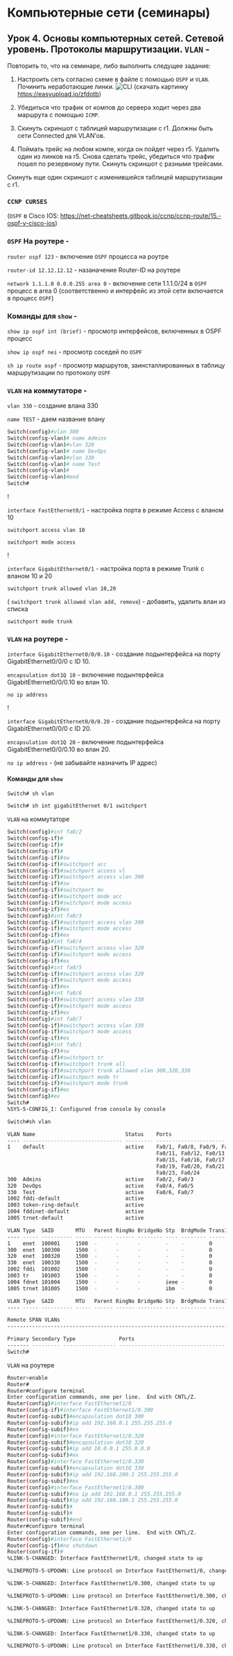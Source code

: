 # Компьютерные сети (семинары)

## Урок 4. Основы компьютерных сетей. Сетевой уровень. Протоколы маршрутизации. `VLAN` -

Повторить то, что на семинаре, либо выполнить следущее задание:

1. Настроить сеть согласно схеме в файле с помощью `OSPF` и `VLAN`. Починить неработающие линки.
![CLI](images/image_2023-11-23_19-05-11.png "CLI")
(скачать картинку <https://easyupload.io/zfdotb>)

2. Убедиться что трафик от компов до сервера ходит через два маршрута с помощью `IСМР`.

3. Скинуть скриншот с таблицей маршрутизации с r1. Должны быть сети Connected для VLAN’ов.

4. Поймать трейс на любом компе, когда он пойдет через r5. Удалить один из линков на r5. Снова сделать трейс, убедиться что трафик пошел по резервному пути. Скинуть скриншот с разными трейсами.

Скинуть еще один скриншот с изменившейся таблицей маршрутизации с r1.

### `CCNP CURSES`

(`OSPF` в Cisco IOS: <https://net-cheatsheets.gitbook.io/ccnp/ccnp-route/15.-ospf-v-cisco-ios>)

### `OSPF` На роутере -

`router ospf 123` - включение `OSPF` процесса на роутре

`router-id 12.12.12.12` - назаначение Router-ID на роутере

`network 1.1.1.0 0.0.0.255 area 0` - включение сети 1.1.1.0/24 в `OSPF` процесс в area 0 (соответственно и интерфейс из этой сети включается в процесс `OSPF`)

### Команды для `show` -

`show ip ospf int (brief)` - просмотр интерфейсов, включенных в OSPF процесс

`show ip ospf nei` - просмотр соседей по `OSPF`

`sh ip route ospf` - просмотр маршрутов, заинсталлированных в таблицу маршрутизации по протоколу `OSPF`

### `VLAN` на коммутаторе -

`vlan 330` - создание влана 330

`name TEST` - даем название влану

```bash
Switch(config)#vlan 300
Switch(config-vlan)# name Admins
Switch(config-vlan)#vlan 320
Switch(config-vlan)# name DevOps
Switch(config-vlan)#vlan 330
Switch(config-vlan)# name Test
Switch(config-vlan)#
Switch(config-vlan)#end
Switch# 
```

!

`interface FastEthernet0/1` - настройка порта в режиме Access с вланом 10

`switchport access vlan 10`

`switchport mode access`

!

`interface GigabitEthernet0/1` - настройка порта в режиме Trunk с вланом 10 и 20

`switchport trunk allowed vlan 10,20`

( `switchport trunk allowed vlan add, remove`) - добавить, удалить влан из списка

`switchport mode trunk`

### `VLAN` на роутере -

`interface GigabitEthernet0/0/0.10` - создание подынтерфейса на порту GigabitEthernet0/0/0 с ID 10.

`encapsulation dot1Q 10` - включение подынтерфейса GigabitEthernet0/0/0.10 во влан 10.

`no ip address`

!

`interface GigabitEthernet0/0/0.20` - создание подынтерфейса на порту GigabitEthernet0/0/0 с ID 20.

`encapsulation dot1Q 20` - включение подынтерфейса GigabitEthernet0/0/0.10 во влан 20.

`no ip address` - (не забывайте назначить IP адрес)

#### Команды для `show`

```bash
Switch# sh vlan

Switch# sh int gigabitEthernet 0/1 switchport
```

`VLAN` на коммутаторе

```bash
Switch(config)#int fa0/2
Switch(config-if)#
Switch(config-if)#
Switch(config-if)#
Switch(config-if)#sw
Switch(config-if)#switchport acc
Switch(config-if)#switchport access vl
Switch(config-if)#switchport access vlan 300
Switch(config-if)#sw
Switch(config-if)#switchport mo
Switch(config-if)#switchport mode acc
Switch(config-if)#switchport mode access 
Switch(config-if)#ex
Switch(config)#int fa0/3
Switch(config-if)#switchport access vlan 300
Switch(config-if)#switchport mode access 
Switch(config-if)#ex
Switch(config)#int fa0/4
Switch(config-if)#switchport access vlan 320
Switch(config-if)#switchport mode access 
Switch(config-if)#ex
Switch(config)#int fa0/5
Switch(config-if)#switchport access vlan 320
Switch(config-if)#switchport mode access 
Switch(config-if)#ex
Switch(config)#int fa0/6
Switch(config-if)#switchport access vlan 330
Switch(config-if)#switchport mode access 
Switch(config-if)#ex
Switch(config)#int fa0/7
Switch(config-if)#switchport access vlan 330
Switch(config-if)#switchport mode access 
Switch(config-if)#ex
Switch(config)#int fa0/1
Switch(config-if)#sw
Switch(config-if)#switchport tr
Switch(config-if)#switchport trunk all
Switch(config-if)#switchport trunk allowed vlan 300,320,330
Switch(config-if)#switchport mode tr
Switch(config-if)#switchport mode trunk 
Switch(config-if)#ex
Switch(config)#ex
Switch#
%SYS-5-CONFIG_I: Configured from console by console

Switch#sh vlan

VLAN Name                             Status    Ports
---- -------------------------------- --------- -------------------------------
1    default                          active    Fa0/1, Fa0/8, Fa0/9, Fa0/10
                                                Fa0/11, Fa0/12, Fa0/13, Fa0/14
                                                Fa0/15, Fa0/16, Fa0/17, Fa0/18
                                                Fa0/19, Fa0/20, Fa0/21, Fa0/22
                                                Fa0/23, Fa0/24
300  Admins                           active    Fa0/2, Fa0/3
320  DevOps                           active    Fa0/4, Fa0/5
330  Test                             active    Fa0/6, Fa0/7
1002 fddi-default                     active    
1003 token-ring-default               active    
1004 fddinet-default                  active    
1005 trnet-default                    active    

VLAN Type  SAID       MTU   Parent RingNo BridgeNo Stp  BrdgMode Trans1 Trans2
---- ----- ---------- ----- ------ ------ -------- ---- -------- ------ ------
1    enet  100001     1500  -      -      -        -    -        0      0
300  enet  100300     1500  -      -      -        -    -        0      0
320  enet  100320     1500  -      -      -        -    -        0      0
330  enet  100330     1500  -      -      -        -    -        0      0
1002 fddi  101002     1500  -      -      -        -    -        0      0   
1003 tr    101003     1500  -      -      -        -    -        0      0   
1004 fdnet 101004     1500  -      -      -        ieee -        0      0   
1005 trnet 101005     1500  -      -      -        ibm  -        0      0   

VLAN Type  SAID       MTU   Parent RingNo BridgeNo Stp  BrdgMode Trans1 Trans2
---- ----- ---------- ----- ------ ------ -------- ---- -------- ------ ------

Remote SPAN VLANs
------------------------------------------------------------------------------

Primary Secondary Type              Ports
------- --------- ----------------- ------------------------------------------
Switch#
```

`VLAN` на роутере

```bash
Router>enable
Router#
Router#configure terminal
Enter configuration commands, one per line.  End with CNTL/Z.
Router(config)#interface FastEthernet1/0
Router(config-if)#interface FastEthernet1/0.300
Router(config-subif)#encapsulation dot1Q 300
Router(config-subif)#ip add 192.168.0.1 255.255.255.0
Router(config-subif)#ex
Router(config)#interface FastEthernet1/0.320
Router(config-subif)#encapsulation dot1Q 320
Router(config-subif)#ip add 10.0.0.1 255.0.0.0
Router(config-subif)#ex
Router(config)#interface FastEthernet1/0.330
Router(config-subif)#encapsulation dot1Q 330
Router(config-subif)#ip add 192.168.200.1 255.255.255.0
Router(config-subif)#ex
Router(config)#interface FastEthernet1/0.300
Router(config-subif)#no ip add 192.168.0.1 255.255.255.0
Router(config-subif)#ip add 192.168.100.1 255.255.255.0
Router(config-subif)#
Router(config-subif)#
Router(config-subif)#end
Router#configure terminal
Enter configuration commands, one per line.  End with CNTL/Z.
Router(config)#interface FastEthernet1/0
Router(config-if)#no shutdown
Router(config-if)#
%LINK-5-CHANGED: Interface FastEthernet1/0, changed state to up

%LINEPROTO-5-UPDOWN: Line protocol on Interface FastEthernet1/0, changed state to up

%LINK-5-CHANGED: Interface FastEthernet1/0.300, changed state to up

%LINEPROTO-5-UPDOWN: Line protocol on Interface FastEthernet1/0.300, changed state to up

%LINK-5-CHANGED: Interface FastEthernet1/0.320, changed state to up

%LINEPROTO-5-UPDOWN: Line protocol on Interface FastEthernet1/0.320, changed state to up

%LINK-5-CHANGED: Interface FastEthernet1/0.330, changed state to up

%LINEPROTO-5-UPDOWN: Line protocol on Interface FastEthernet1/0.330, changed state to up
```

